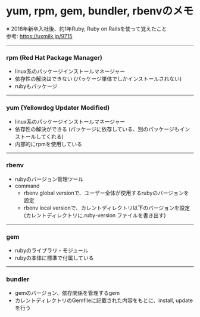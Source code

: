 # yum, rpm, gem, bundler, rbenvのメモ
※ 2018年新卒入社後、約1年Ruby, Ruby on Railsを使って覚えたこと  
参考: https://uxmilk.jp/9715  

***

### rpm (Red Hat Package Manager)
* linux系のパッケージインストールマネージャー
* 依存性の解決はできない (パッケージ単体でしかインストールされない)  
* rubyもパッケージ

***

### yum (Yellowdog Updater Modified)
* linux系のパッケージインストールマネージャー
* 依存性の解決ができる (パッケージに依存している、別のパッケージもインストールしてくれる)  
* 内部的にrpmを使用している

***

### rbenv
* rubyのバージョン管理ツール
* command
  * rbenv global versionで、ユーザー全体が使用するrubyのバージョンを設定
  * rbenv local versionで、カレントディレクトリ以下のバージョンを設定 (カレントディレクトリに.ruby-version ファイルを書き出す)

***

### gem
* rubyのライブラリ・モジュール
* rubyの本体に標準で付属している

***

### bundler
* gemのバージョン、依存関係を管理するgem
* カレントディレクトリのGemfileに記載された内容をもとに、install, updateを行う
